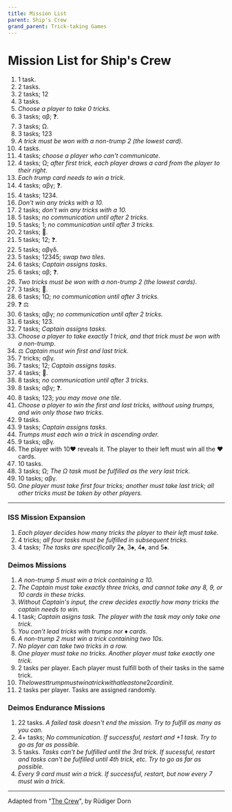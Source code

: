 ```yaml
---
title: Mission List
parent: Ship's Crew 
grand_parent: Trick-taking Games
---
```


# Mission List for Ship's Crew


1. 1 task.
2. 2 tasks.
3. 2 tasks; <span class="card">1</span><span class="card">2</span>
4. 3 tasks.
5. *Choose a player to take 0 tricks.*
6. 3 tasks; <span class="card">α</span><span class="card">β</span>; ❓.
7. 3 tasks; <span class="card">Ω</span>.
8. 3 tasks; <span class="card">1</span><span class="card">2</span><span class="card">3</span>
9. *A trick must be won with a non-trump 2 (the lowest card)*.
10. 4 tasks.
11. 4 tasks; *choose a player who can't communicate*.
12. 4 tasks; <span class="card">Ω</span>; *after first trick, each player draws a card from the player to their right*.
13. *Each trump card needs to win a trick*.
14. 4 tasks; <span class="card">α</span><span class="card">β</span><span class="card">γ</span>; ❓.
15. 4 tasks; <span class="card">1</span><span class="card">2</span><span class="card">3</span><span class="card">4</span>.
16. *Don't win any tricks with a 10.*
17. 2 tasks; *don't win any tricks with a 10.*
18. 5 tasks; *no communication until after 2 tricks.*
19. 5 tasks; <span class="card">1</span>; *no communication until after 3 tricks.*
20. 2 tasks; 🙈.
21. 5 tasks; <span class="card">1</span><span class="card">2</span>; ❓.
22. 5 tasks; <span class="card">α</span><span class="card">β</span><span class="card">γ</span><span class="card">δ</span>.
23. 5 tasks; <span class="card">1</span><span class="card">2</span><span class="card">3</span><span class="card">4</span><span class="card">5</span>; *swap two tiles*.
24. 6 tasks; *Captain assigns tasks*.
25. 6 tasks; <span class="card">α</span><span class="card">β</span>; ❓.
26. *Two tricks must be won with a non-trump 2 (the lowest cards)*.
27. 3 tasks; 🙈.
28. 6 tasks; <span class="card">1</span><span class="card">Ω</span>; *no communication until after 3 tricks.*
29. ❓ ⚖️
30. 6 tasks; <span class="card">α</span><span class="card">β</span><span class="card">γ</span>; *no communication until after 2 tricks.*
31. 6 tasks; <span class="card">1</span><span class="card">2</span><span class="card">3</span>.
32. 7 tasks; *Captain assigns tasks*.
33. *Choose a player to take exactly 1 trick, and that trick must be won with a non-trump*.
34. ⚖️ *Captain must win first and last trick.*
35. 7 tricks; <span class="card">α</span><span class="card">β</span><span class="card">γ</span>.
36. 7 tasks; <span class="card">1</span><span class="card">2</span>; *Captain assigns tasks*.
37. 4 tasks; 🙈.
38. 8 tasks; *no communication until after 3 tricks.*
39. 8 tasks; <span class="card">α</span><span class="card">β</span><span class="card">γ</span>; ❓.
40. 8 tasks; <span class="card">1</span><span class="card">2</span><span class="card">3</span>; *you may move one tile*.
41. *Choose a player to win the first and last tricks, without using trumps, and win only those two tricks*.
42. 9 tasks.
43. 9 tasks; *Captain assigns tasks*.
44. *Trumps must each win a trick in ascending order.*
45. 9 tasks; <span class="card">α</span><span class="card">β</span><span class="card">γ</span>.
46. The player with <span class="cH">10♥&#xFE0E;</span> reveals it. The player to their left must win all the <span class="cH">♥</span> cards. 
47. 10 tasks.
48. 3 tasks; <span class="card">Ω</span>; *The <span class="card">Ω</span> task must be fulfilled as the very last trick.*
49. 10 tasks; <span class="card">α</span><span class="card">β</span><span class="card">γ</span>.
50. *One player must take first four tricks; another must take last trick; all other tricks must be taken by other players.*

---

### ISS Mission Expansion

1. *Each player decides how many tricks the player to their left must take.*
2. 4 tricks; *all four tasks must be fulfilled in subsequent tricks.*
3. 4 tasks; *The tasks are specifically* <span class="cS">2♠︎&#xFE0E;</span>, <span class="cS">3♠︎&#xFE0E;</span>, <span class="cS">4♠︎&#xFE0E;</span>, and <span class="cS">5♠︎&#xFE0E;</span>.

### Deimos Missions

1. *A non-trump 5 must win a trick containing a 10.*
2. *The Captain must take exactly three tricks, and cannot take any 8, 9, or 10 cards in these tricks.*
4. *Without Captain's input, the crew decides exactly how many tricks the captain needs to win.*
5. 1 task; *Captain asigns task. The player with the task may only take one trick.*
7. *You can't lead tricks with trumps nor <span class="cD">♦︎&#xFE0E;</span> cards*.
8.  *A non-trump 2 must win a trick containing two 10s.*
9.  *No player can take two tricks in a row.*
4. *One player must take no tricks. Another player must take exactly one trick.*
5. 2 tasks per player. Each player must fulfill both of their tasks in the same trick.
6. $The lowest trump must win a trick with at least one 2 card in it.$
7. 2 tasks per player. Tasks are assigned randomly.

### Deimos Endurance Missions

1. 22 tasks. *A failed task doesn't end the mission. Try to fulfill as many as you can.*
2. 4+ tasks; *No communication. If successful, restart and +1 task. Try to go as far as possible.*
3. 5 tasks. *Tasks can't be fulfilled until the 3rd trick. If sucessful, restart and tasks can't be fulfilled until 4th trick, etc. Try to go as far as possible.*
4. *Every 9 card must win a trick. If successful, restart, but now every 7 must win a trick.*


---

Adapted from "[The Crew](https://boardgamegeek.com/boardgame/284083/crew-quest-planet-nine)", by Rüdiger Dorn